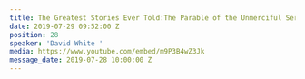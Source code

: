 ```yaml
---
title: The Greatest Stories Ever Told:The Parable of the Unmerciful Servant
date: 2019-07-29 09:52:00 Z
position: 28
speaker: 'David White '
media: https://www.youtube.com/embed/m9P3B4wZ3Jk
message_date: 2019-07-28 10:00:00 Z
---
```


